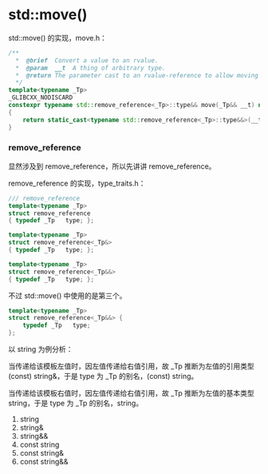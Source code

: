 # std::move()

std::move() 的实现，move.h：

~~~C++
/**
  *  @brief  Convert a value to an rvalue.
  *  @param  __t  A thing of arbitrary type.
  *  @return The parameter cast to an rvalue-reference to allow moving it.
  */
template<typename _Tp>
_GLIBCXX_NODISCARD
constexpr typename std::remove_reference<_Tp>::type&& move(_Tp&& __t) noexcept
{
    return static_cast<typename std::remove_reference<_Tp>::type&&>(__t);
}
~~~

### remove_reference

显然涉及到 remove_reference，所以先讲讲 remove_reference。

remove_reference 的实现，type_traits.h：

~~~C++
/// remove_reference
template<typename _Tp>
struct remove_reference
{ typedef _Tp   type; };

template<typename _Tp>
struct remove_reference<_Tp&>
{ typedef _Tp   type; };

template<typename _Tp>
struct remove_reference<_Tp&&>
{ typedef _Tp   type; };
~~~

不过 std::move() 中使用的是第三个。

~~~C++
template<typename _Tp>
struct remove_reference<_Tp&&> {
    typedef _Tp   type;
};
~~~

以 string 为例分析：

当传递给该模板左值时，因左值传递给右值引用，故 \_Tp 推断为左值的引用类型 (const) string&，于是 type 为 _Tp 的别名，(const) string。

当传递给该模板右值时，因左值传递给右值引用，故 \_Tp 推断为左值的基本类型 string，于是 type 为 _Tp 的别名，string。

1. string
2. string&
3. string&&
4. const string
5. const string&
6. const string&&



